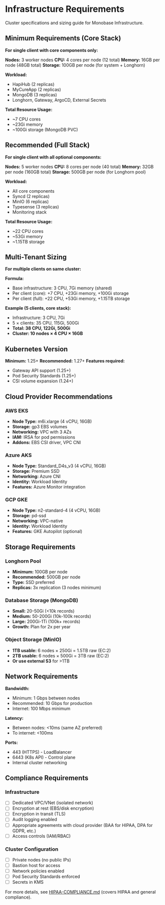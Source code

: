 # Infrastructure Requirements

Cluster specifications and sizing guide for Monobase Infrastructure.

## Minimum Requirements (Core Stack)

**For single client with core components only:**

**Nodes:** 3 worker nodes
**CPU:** 4 cores per node (12 total)
**Memory:** 16GB per node (48GB total)
**Storage:** 100GB per node (for system + Longhorn)

**Workload:**
- HapiHub (2 replicas)
- MyCureApp (2 replicas)
- MongoDB (3 replicas)
- Longhorn, Gateway, ArgoCD, External Secrets

**Total Resource Usage:**
- ~7 CPU cores
- ~23Gi memory
- ~100Gi storage (MongoDB PVC)

## Recommended (Full Stack)

**For single client with all optional components:**

**Nodes:** 5 worker nodes
**CPU:** 8 cores per node (40 total)
**Memory:** 32GB per node (160GB total)
**Storage:** 500GB per node (for Longhorn pool)

**Workload:**
- All core components
- Syncd (2 replicas)
- MinIO (6 replicas)
- Typesense (3 replicas)
- Monitoring stack

**Total Resource Usage:**
- ~22 CPU cores
- ~53Gi memory
- ~1.15TB storage

## Multi-Tenant Sizing

**For multiple clients on same cluster:**

**Formula:**
- Base infrastructure: 3 CPU, 7Gi memory (shared)
- Per client (core): +7 CPU, +23Gi memory, +100Gi storage
- Per client (full): +22 CPU, +53Gi memory, +1.15TB storage

**Example (5 clients, core stack):**
- Infrastructure: 3 CPU, 7Gi
- 5 × clients: 35 CPU, 115Gi, 500Gi
- **Total: 38 CPU, 122Gi, 500Gi**
- **Cluster: 10 nodes × 4 CPU × 16GB**

## Kubernetes Version

**Minimum:** 1.25+
**Recommended:** 1.27+
**Features required:**
- Gateway API support (1.25+)
- Pod Security Standards (1.25+)
- CSI volume expansion (1.24+)

## Cloud Provider Recommendations

### AWS EKS
- **Node Type:** m6i.xlarge (4 vCPU, 16GB)
- **Storage:** gp3 EBS volumes
- **Networking:** VPC with 3 AZs
- **IAM:** IRSA for pod permissions
- **Addons:** EBS CSI driver, VPC CNI

### Azure AKS
- **Node Type:** Standard_D4s_v3 (4 vCPU, 16GB)
- **Storage:** Premium SSD
- **Networking:** Azure CNI
- **Identity:** Workload Identity
- **Features:** Azure Monitor integration

### GCP GKE
- **Node Type:** n2-standard-4 (4 vCPU, 16GB)
- **Storage:** pd-ssd
- **Networking:** VPC-native
- **Identity:** Workload Identity
- **Features:** GKE Autopilot (optional)

## Storage Requirements

### Longhorn Pool
- **Minimum:** 100GB per node
- **Recommended:** 500GB per node
- **Type:** SSD preferred
- **Replicas:** 3x replication (3 nodes minimum)

### Database Storage (MongoDB)
- **Small:** 20-50Gi (<10k records)
- **Medium:** 50-200Gi (10k-100k records)
- **Large:** 200Gi-1Ti (100k+ records)
- **Growth:** Plan for 2x per year

### Object Storage (MinIO)
- **1TB usable:** 6 nodes × 250Gi = 1.5TB raw (EC:2)
- **2TB usable:** 6 nodes × 500Gi = 3TB raw (EC:2)
- **Or use external S3** for >1TB

## Network Requirements

**Bandwidth:**
- Minimum: 1 Gbps between nodes
- Recommended: 10 Gbps for production
- Internet: 100 Mbps minimum

**Latency:**
- Between nodes: <10ms (same AZ preferred)
- To internet: <100ms

**Ports:**
- 443 (HTTPS) - LoadBalancer
- 6443 (K8s API) - Control plane
- Internal cluster networking

## Compliance Requirements

### Infrastructure
- [ ] Dedicated VPC/VNet (isolated network)
- [ ] Encryption at rest (EBS/disk encryption)
- [ ] Encryption in transit (TLS)
- [ ] Audit logging enabled
- [ ] Appropriate agreements with cloud provider (BAA for HIPAA, DPA for GDPR, etc.)
- [ ] Access controls (IAM/RBAC)

### Cluster Configuration
- [ ] Private nodes (no public IPs)
- [ ] Bastion host for access
- [ ] Network policies enabled
- [ ] Pod Security Standards enforced
- [ ] Secrets in KMS

For more details, see [HIPAA-COMPLIANCE.md](HIPAA-COMPLIANCE.md) (covers HIPAA and general compliance).
